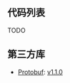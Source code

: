 ## 代码列表

TODO

## 第三方库

- [Protobuf](https://github.com/golang/protobuf): [v1.1.0](https://github.com/golang/protobuf/releases/tag/v1.1.0)
